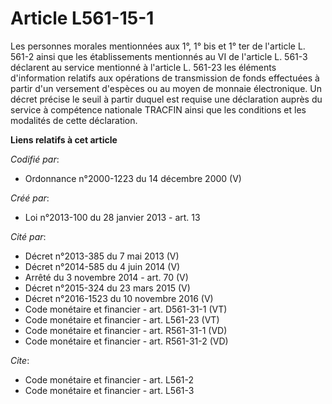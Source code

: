# Article L561-15-1

Les personnes morales mentionnées aux 1°, 1° bis et 1° ter de l'article L. 561-2 ainsi que les établissements mentionnés au
VI de l'article L. 561-3 déclarent au service mentionné à l'article L. 561-23 les éléments d'information relatifs aux
opérations de transmission de fonds effectuées à partir d'un versement d'espèces ou au moyen de monnaie électronique. Un
décret précise le seuil à partir duquel est requise une déclaration auprès du service à compétence nationale TRACFIN ainsi
que les conditions et les modalités de cette déclaration.

**Liens relatifs à cet article**

_Codifié par_:

  - Ordonnance n°2000-1223 du 14 décembre 2000 (V)

_Créé par_:

  - Loi n°2013-100 du 28 janvier 2013 - art. 13

_Cité par_:

  - Décret n°2013-385 du 7 mai 2013 (V)
  - Décret n°2014-585 du 4 juin 2014 (V)
  - Arrêté du 3 novembre 2014 - art. 70 (V)
  - Décret n°2015-324 du 23 mars 2015 (V)
  - Décret n°2016-1523 du 10 novembre 2016 (V)
  - Code monétaire et financier - art. D561-31-1 (VT)
  - Code monétaire et financier - art. L561-23 (VT)
  - Code monétaire et financier - art. R561-31-1 (VD)
  - Code monétaire et financier - art. R561-31-2 (VD)

_Cite_:

  - Code monétaire et financier - art. L561-2
  - Code monétaire et financier - art. L561-3
